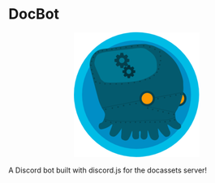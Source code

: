 # DocBot

<p align="center">
  <img src="./docbot.png">
</p>

A Discord bot built with discord.js for the docassets server!
